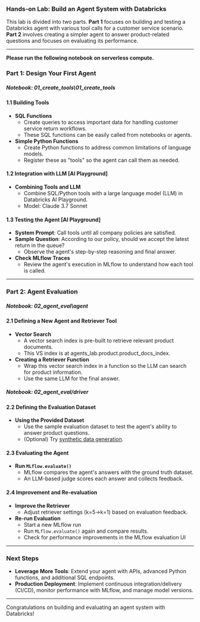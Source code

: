 ### Hands-on Lab: Build an Agent System with Databricks

This lab is divided into two parts. **Part 1** focuses on building and testing a Databricks agent with various tool calls for a customer service scenario. **Part 2** involves creating a simpler agent to answer product-related questions and focuses on evaluating its performance.

---

**Please run the following notebook on serverless compute.**

### Part 1: Design Your First Agent
##### Notebook: 01_create_tools\01_create_tools

#### 1.1 Building Tools
- **SQL Functions**  
  - Create queries to access important data for handling customer service return workflows.  
  - These SQL functions can be easily called from notebooks or agents.
- **Simple Python Functions**  
  - Create Python functions to address common limitations of language models.  
  - Register these as "tools" so the agent can call them as needed.

#### 1.2 Integration with LLM [AI Playground]
- **Combining Tools and LLM**  
  - Combine SQL/Python tools with a large language model (LLM) in Databricks AI Playground.  
  - Model: Claude 3.7 Sonnet

#### 1.3 Testing the Agent [AI Playground]
- **System Prompt**: Call tools until all company policies are satisfied.
- **Sample Question**: According to our policy, should we accept the latest return in the queue?
  - Observe the agent's step-by-step reasoning and final answer.
- **Check MLflow Traces**  
  - Review the agent's execution in MLflow to understand how each tool is called.  
  
---

### Part 2: Agent Evaluation
##### Notebook: 02_agent_eval\agent

#### 2.1 Defining a New Agent and Retriever Tool
- **Vector Search**  
  - A vector search index is pre-built to retrieve relevant product documents.  
  - This VS index is at agents_lab.product.product_docs_index.
- **Creating a Retriever Function**  
  - Wrap this vector search index in a function so the LLM can search for product information.  
  - Use the same LLM for the final answer.

##### Notebook: 02_agent_eval/driver

#### 2.2 Defining the Evaluation Dataset
- **Using the Provided Dataset**  
  - Use the sample evaluation dataset to test the agent's ability to answer product questions.  
  - (Optional) Try [synthetic data generation](https://www.databricks.com/jp/blog/streamline-ai-agent-evaluation-with-new-synthetic-data-capabilities).

#### 2.3 Evaluating the Agent
- **Run `MLflow.evaluate()`** 
  - MLflow compares the agent's answers with the ground truth dataset.  
  - An LLM-based judge scores each answer and collects feedback.

#### 2.4 Improvement and Re-evaluation
- **Improve the Retriever**  
  - Adjust retriever settings (k=5→k=1) based on evaluation feedback.  
- **Re-run Evaluation**  
  - Start a new MLflow run
  - Run `MLflow.evaluate()` again and compare results.  
  - Check for performance improvements in the MLflow evaluation UI

---

### Next Steps
- **Leverage More Tools**: Extend your agent with APIs, advanced Python functions, and additional SQL endpoints.  
- **Production Deployment**: Implement continuous integration/delivery (CI/CD), monitor performance with MLflow, and manage model versions.

---

Congratulations on building and evaluating an agent system with Databricks!